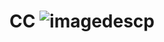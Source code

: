 # CC ![imagedescp](https://media.discordapp.net/attachments/1277011241658749062/1342244131363098704/1c2a3a19-6104-452b-822c-b3147d060f6e.gif?ex=686c39c2&is=686ae842&hm=295a7e4931e4a7c2c675e6ce32fc50d8a20f256cd0ecd0f18ea601195c932376&=&width=482&height=362)
